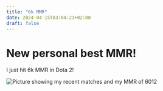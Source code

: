 ```yaml
---
title: "6k MMR"
date: 2024-04-15T03:04:21+02:00
draft: false
---
```

# New personal best MMR!

I just hit 6k MMR in Dota 2!

<!--more-->

![Picture showing my recent matches and my MMR of 6012](/images/6kMMR.png)
